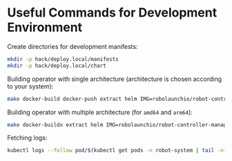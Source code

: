 # Useful Commands for Development Environment

Create directories for development manifests:

```bash
mkdir -p hack/deploy.local/manifests
mkdir -p hack/deploy.local/chart
```

Building operator with single architecture (architecture is chosen according to your system):

```bash
make docker-build docker-push extract helm IMG=robolaunchio/robot-controller-manager-dev:<VERSION> RELEASE=<VERSION>
```

Building operator with multiple architecture (for `amd64` and `arm64`):

```bash
make docker-buildx extract helm IMG=robolaunchio/robot-controller-manager-dev:<VERSION> RELEASE=<VERSION>
```

Fetching logs:

```bash
kubectl logs --follow pod/$(kubectl get pods -n robot-system | tail -n1 | awk '{print $1}') -n robot-system -c manager
```